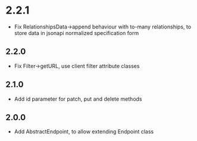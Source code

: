 # 2.2.1
- Fix RelationshipsData->append behaviour with to-many relationships, to store data in jsonapi normalized specification form

## 2.2.0
- Fix Filter->getURL, use client filter attribute classes

## 2.1.0
- Add id parameter for patch, put and delete methods 

## 2.0.0
- Add AbstractEndpoint, to allow extending Endpoint class 
